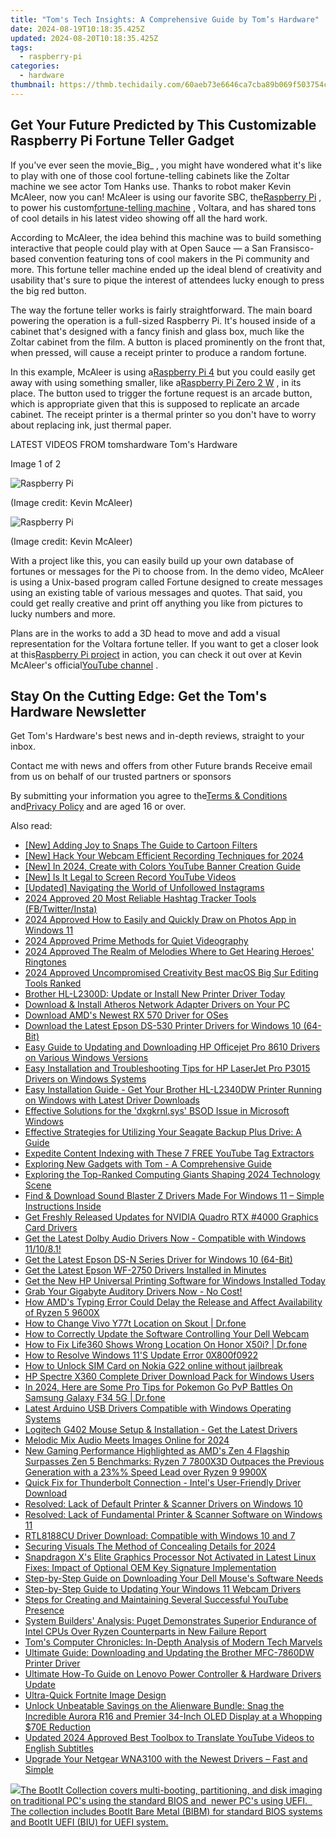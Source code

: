 ```yaml
---
title: "Tom's Tech Insights: A Comprehensive Guide by Tom’s Hardware"
date: 2024-08-19T10:18:35.425Z
updated: 2024-08-20T10:18:35.425Z
tags:
  - raspberry-pi
categories:
  - hardware
thumbnail: https://thmb.techidaily.com/60aeb73e6646ca7cba89b069f503754c9115c11cb30cdb412a437151bb1d88f5.jpg
---
```


## Get Your Future Predicted by This Customizable Raspberry Pi Fortune Teller Gadget

If you've ever seen the movie_Big_ , you might have wondered what it's like to play with one of those cool fortune-telling cabinets like the Zoltar machine we see actor Tom Hanks use. Thanks to robot maker Kevin McAleer, now you can! McAleer is using our favorite SBC, the[Raspberry Pi](https://tools.techidaily.com) , to power his custom[fortune-telling machine](https://www.youtube.com/watch?v=dWFgN%5FA%5FI1w) , Voltara, and has shared tons of cool details in his latest video showing off all the hard work.

 According to McAleer, the idea behind this machine was to build something interactive that people could play with at Open Sauce — a San Fransisco-based convention featuring tons of cool makers in the Pi community and more. This fortune teller machine ended up the ideal blend of creativity and usability that's sure to pique the interest of attendees lucky enough to press the big red button.

 The way the fortune teller works is fairly straightforward. The main board powering the operation is a full-sized Raspberry Pi. It's housed inside of a cabinet that's designed with a fancy finish and glass box, much like the Zoltar cabinet from the film. A button is placed prominently on the front that, when pressed, will cause a receipt printer to produce a random fortune.

 In this example, McAleer is using a[Raspberry Pi 4](https://tools.techidaily.com) but you could easily get away with using something smaller, like a[Raspberry Pi Zero 2 W](https://tools.techidaily.com) , in its place. The button used to trigger the fortune request is an arcade button, which is appropriate given that this is supposed to replicate an arcade cabinet. The receipt printer is a thermal printer so you don't have to worry about replacing ink, just thermal paper.

 LATEST VIDEOS FROM tomshardware Tom's Hardware

 Image 1 of 2

![Raspberry Pi](https://vanilla.futurecdn.net/cyclingnews/media/img/missing-image.svg)

 (Image credit: Kevin McAleer)

![Raspberry Pi](https://vanilla.futurecdn.net/cyclingnews/media/img/missing-image.svg)

 (Image credit: Kevin McAleer)

 With a project like this, you can easily build up your own database of fortunes or messages for the Pi to choose from. In the demo video, McAleer is using a Unix-based program called Fortune designed to create messages using an existing table of various messages and quotes. That said, you could get really creative and print off anything you like from pictures to lucky numbers and more.

 Plans are in the works to add a 3D head to move and add a visual representation for the Voltara fortune teller. If you want to get a closer look at this[Raspberry Pi project](https://tools.techidaily.com) in action, you can check it out over at Kevin McAleer's official[YouTube channel](https://www.youtube.com/watch?v=dWFgN%5FA%5FI1w) .

## Stay On the Cutting Edge: Get the Tom's Hardware Newsletter

 Get Tom's Hardware's best news and in-depth reviews, straight to your inbox.

 Contact me with news and offers from other Future brands  Receive email from us on behalf of our trusted partners or sponsors

 By submitting your information you agree to the[Terms & Conditions](https://futureplc.com/terms-conditions/) and[Privacy Policy](https://futureplc.com/privacy-policy/) and are aged 16 or over.

<ins class="adsbygoogle"
     style="display:block"
     data-ad-format="autorelaxed"
     data-ad-client="ca-pub-7571918770474297"
     data-ad-slot="1223367746"></ins>



<ins class="adsbygoogle"
     style="display:block"
     data-ad-client="ca-pub-7571918770474297"
     data-ad-slot="8358498916"
     data-ad-format="auto"
     data-full-width-responsive="true"></ins>

<span class="atpl-alsoreadstyle">Also read:</span>
<div><ul>
<li><a href="https://snapchat-videos.techidaily.com/new-adding-joy-to-snaps-the-guide-to-cartoon-filters/"><u>[New] Adding Joy to Snaps  The Guide to Cartoon Filters</u></a></li>
<li><a href="https://remote-screen-capture.techidaily.com/new-hack-your-webcam-efficient-recording-techniques-for-2024/"><u>[New] Hack Your Webcam  Efficient Recording Techniques for 2024</u></a></li>
<li><a href="https://youtube-tips.techidaily.com/n-2024-create-with-colors-youtube-banner-creation-guide/"><u>[New] In 2024, Create with Colors  YouTube Banner Creation Guide</u></a></li>
<li><a href="https://facebook-video-footage.techidaily.com/new-is-it-legal-to-screen-record-youtube-videos/"><u>[New] Is It Legal to Screen Record YouTube Videos</u></a></li>
<li><a href="https://instagram-video-recordings.techidaily.com/updated-navigating-the-world-of-unfollowed-instagrams/"><u>[Updated] Navigating the World of Unfollowed Instagrams</u></a></li>
<li><a href="https://instagram-video-files.techidaily.com/2024-approved-20-most-reliable-hashtag-tracker-tools-fbtwitterinsta/"><u>2024 Approved  20 Most Reliable Hashtag Tracker Tools (FB/Twitter/Insta)</u></a></li>
<li><a href="https://some-techniques.techidaily.com/2024-approved-how-to-easily-and-quickly-draw-on-photos-app-in-windows-11/"><u>2024 Approved  How to Easily and Quickly Draw on Photos App in Windows 11</u></a></li>
<li><a href="https://on-screen-recording.techidaily.com/2024-approved-prime-methods-for-quiet-videography/"><u>2024 Approved  Prime Methods for Quiet Videography</u></a></li>
<li><a href="https://some-guidance.techidaily.com/2024-approved-the-realm-of-melodies-where-to-get-hearing-heroes-ringtones/"><u>2024 Approved  The Realm of Melodies  Where to Get Hearing Heroes' Ringtones</u></a></li>
<li><a href="https://some-approaches.techidaily.com/2024-approved-uncompromised-creativity-best-macos-big-sur-editing-tools-ranked/"><u>2024 Approved  Uncompromised Creativity  Best macOS Big Sur Editing Tools Ranked</u></a></li>
<li><a href="https://hardware-help.techidaily.com/brother-hl-l2300d-update-or-install-new-printer-driver-today/"><u>Brother HL-L2300D: Update or Install New Printer Driver Today</u></a></li>
<li><a href="https://hardware-help.techidaily.com/download-and-install-atheros-network-adapter-drivers-on-your-pc/"><u>Download & Install Atheros Network Adapter Drivers on Your PC</u></a></li>
<li><a href="https://driver-install.techidaily.com/download-amds-newest-rx-570-driver-for-oses/"><u>Download AMD's Newest RX 570 Driver for OSes</u></a></li>
<li><a href="https://hardware-help.techidaily.com/download-the-latest-epson-ds-530-printer-drivers-for-windows-10-64-bit/"><u>Download the Latest Epson DS-530 Printer Drivers for Windows 10 (64-Bit)</u></a></li>
<li><a href="https://hardware-help.techidaily.com/easy-guide-to-updating-and-downloading-hp-officejet-pro-8610-drivers-on-various-windows-versions/"><u>Easy Guide to Updating and Downloading HP Officejet Pro 8610 Drivers on Various Windows Versions</u></a></li>
<li><a href="https://hardware-help.techidaily.com/easy-installation-and-troubleshooting-tips-for-hp-laserjet-pro-p3015-drivers-on-windows-systems/"><u>Easy Installation and Troubleshooting Tips for HP LaserJet Pro P3015 Drivers on Windows Systems</u></a></li>
<li><a href="https://hardware-help.techidaily.com/easy-installation-guide-get-your-brother-hl-l2340dw-printer-running-on-windows-with-latest-driver-downloads/"><u>Easy Installation Guide - Get Your Brother HL-L2340DW Printer Running on Windows with Latest Driver Downloads</u></a></li>
<li><a href="https://blue-screen-error.techidaily.com/effective-solutions-for-the-dxgkrnlsys-bsod-issue-in-microsoft-windows/"><u>Effective Solutions for the 'dxgkrnl.sys' BSOD Issue in Microsoft Windows</u></a></li>
<li><a href="https://hardware-help.techidaily.com/effective-strategies-for-utilizing-your-seagate-backup-plus-drive-a-guide/"><u>Effective Strategies for Utilizing Your Seagate Backup Plus Drive: A Guide</u></a></li>
<li><a href="https://youtube-tips.techidaily.com/ite-content-indexing-with-these-7-free-youtube-tag-extractors/"><u>Expedite Content Indexing with These 7 FREE YouTube Tag Extractors</u></a></li>
<li><a href="https://hardware-help.techidaily.com/exploring-new-gadgets-with-tom-a-comprehensive-guide/"><u>Exploring New Gadgets with Tom - A Comprehensive Guide</u></a></li>
<li><a href="https://hardware-help.techidaily.com/exploring-the-top-ranked-computing-giants-shaping-2024-technology-scene/"><u>Exploring the Top-Ranked Computing Giants Shaping 2024 Technology Scene</u></a></li>
<li><a href="https://hardware-help.techidaily.com/1722971696186-find-and-download-sound-blaster-z-drivers-made-for-windows-11-simple-instructions-inside/"><u>Find & Download Sound Blaster Z Drivers Made For Windows 11 – Simple Instructions Inside</u></a></li>
<li><a href="https://hardware-help.techidaily.com/get-freshly-released-updates-for-nvidia-quadro-rtx-4000-graphics-card-drivers/"><u>Get Freshly Released Updates for NVIDIA Quadro RTX #4000 Graphics Card Drivers</u></a></li>
<li><a href="https://hardware-help.techidaily.com/get-the-latest-dolby-audio-drivers-now-compatible-with-windows-111081/"><u>Get the Latest Dolby Audio Drivers Now - Compatible with Windows 11/10/8.1!</u></a></li>
<li><a href="https://hardware-help.techidaily.com/get-the-latest-epson-ds-n-series-driver-for-windows-10-64-bit/"><u>Get the Latest Epson DS-N Series Driver for Windows 10 (64-Bit)</u></a></li>
<li><a href="https://hardware-help.techidaily.com/1722955983849-get-the-latest-epson-wf-2750-drivers-installed-in-minutes/"><u>Get the Latest Epson WF-2750 Drivers Installed in Minutes</u></a></li>
<li><a href="https://hardware-help.techidaily.com/get-the-new-hp-universal-printing-software-for-windows-installed-today/"><u>Get the New HP Universal Printing Software for Windows Installed Today</u></a></li>
<li><a href="https://hardware-help.techidaily.com/1722977293713-grab-your-gigabyte-auditory-drivers-now-no-cost/"><u>Grab Your Gigabyte Auditory Drivers Now - No Cost!</u></a></li>
<li><a href="https://hardware-help.techidaily.com/how-amds-typing-error-could-delay-the-release-and-affect-availability-of-ryzen-5-9600x/"><u>How AMD's Typing Error Could Delay the Release and Affect Availability of Ryzen 5 9600X</u></a></li>
<li><a href="https://location-social.techidaily.com/how-to-change-vivo-y77t-location-on-skout-drfone-by-drfone-virtual-android/"><u>How to Change Vivo Y77t Location on Skout | Dr.fone</u></a></li>
<li><a href="https://hardware-help.techidaily.com/how-to-correctly-update-the-software-controlling-your-dell-webcam/"><u>How to Correctly Update the Software Controlling Your Dell Webcam</u></a></li>
<li><a href="https://fake-location.techidaily.com/how-to-fix-life360-shows-wrong-location-on-honor-x50i-drfone-by-drfone-virtual-android/"><u>How to Fix Life360 Shows Wrong Location On Honor X50i? | Dr.fone</u></a></li>
<li><a href="https://windows11.techidaily.com/how-to-resolve-windows-11s-update-error-0x800f0922/"><u>How to Resolve Windows 11'S Update Error 0X800f0922</u></a></li>
<li><a href="https://sim-unlock.techidaily.com/how-to-unlock-sim-card-on-nokia-g22-online-without-jailbreak-by-drfone-android/"><u>How to Unlock SIM Card on Nokia G22 online without jailbreak</u></a></li>
<li><a href="https://hardware-help.techidaily.com/hp-spectre-x360-complete-driver-download-pack-for-windows-users/"><u>HP Spectre X360 Complete Driver Download Pack for Windows Users</u></a></li>
<li><a href="https://change-location.techidaily.com/in-2024-here-are-some-pro-tips-for-pokemon-go-pvp-battles-on-samsung-galaxy-f34-5g-drfone-by-drfone-virtual-android/"><u>In 2024, Here are Some Pro Tips for Pokemon Go PvP Battles On Samsung Galaxy F34 5G | Dr.fone</u></a></li>
<li><a href="https://hardware-help.techidaily.com/latest-arduino-usb-drivers-compatible-with-windows-operating-systems/"><u>Latest Arduino USB Drivers Compatible with Windows Operating Systems</u></a></li>
<li><a href="https://hardware-help.techidaily.com/logitech-g402-mouse-setup-and-installation-get-the-latest-drivers/"><u>Logitech G402 Mouse Setup & Installation - Get the Latest Drivers</u></a></li>
<li><a href="https://extra-support.techidaily.com/melodic-mix-audio-meets-images-online-for-2024/"><u>Melodic Mix  Audio Meets Images Online for 2024</u></a></li>
<li><a href="https://hardware-help.techidaily.com/new-gaming-performance-highlighted-as-amds-zen-4-flagship-surpasses-zen-5-benchmarks-ryzen-7-7800x3d-outpaces-the-previous-generation-with-a-23-speed-lead-o9/"><u>New Gaming Performance Highlighted as AMD's Zen 4 Flagship Surpasses Zen 5 Benchmarks: Ryzen 7 7800X3D Outpaces the Previous Generation with a 23%% Speed Lead over Ryzen 9 9900X</u></a></li>
<li><a href="https://hardware-help.techidaily.com/quick-fix-for-thunderbolt-connection-intels-user-friendly-driver-download/"><u>Quick Fix for Thunderbolt Connection - Intel's User-Friendly Driver Download</u></a></li>
<li><a href="https://hardware-help.techidaily.com/resolved-lack-of-default-printer-and-scanner-drivers-on-windows-10/"><u>Resolved: Lack of Default Printer & Scanner Drivers on Windows 10</u></a></li>
<li><a href="https://hardware-help.techidaily.com/resolved-lack-of-fundamental-printer-and-scanner-software-on-windows-11/"><u>Resolved: Lack of Fundamental Printer & Scanner Software on Windows 11</u></a></li>
<li><a href="https://hardware-help.techidaily.com/rtl8188cu-driver-download-compatible-with-windows-10-and-7/"><u>RTL8188CU Driver Download: Compatible with Windows 10 and 7</u></a></li>
<li><a href="https://screen-activity-recording.techidaily.com/securing-visuals-the-method-of-concealing-details-for-2024/"><u>Securing Visuals  The Method of Concealing Details for 2024</u></a></li>
<li><a href="https://hardware-help.techidaily.com/snapdragon-xs-elite-graphics-processor-not-activated-in-latest-linux-fixes-impact-of-optional-oem-key-signature-implementation/"><u>Snapdragon X's Elite Graphics Processor Not Activated in Latest Linux Fixes: Impact of Optional OEM Key Signature Implementation</u></a></li>
<li><a href="https://hardware-help.techidaily.com/step-by-step-guide-on-downloading-your-dell-mouses-software-needs/"><u>Step-by-Step Guide on Downloading Your Dell Mouse's Software Needs</u></a></li>
<li><a href="https://hardware-help.techidaily.com/step-by-step-guide-to-updating-your-windows-11-webcam-drivers/"><u>Step-by-Step Guide to Updating Your Windows 11 Webcam Drivers</u></a></li>
<li><a href="https://techtrends.techidaily.com/steps-for-creating-and-maintaining-several-successful-youtube-presence/"><u>Steps for Creating and Maintaining Several Successful YouTube Presence</u></a></li>
<li><a href="https://hardware-help.techidaily.com/system-builders-analysis-puget-demonstrates-superior-endurance-of-intel-cpus-over-ryzen-counterparts-in-new-failure-report/"><u>System Builders' Analysis: Puget Demonstrates Superior Endurance of Intel CPUs Over Ryzen Counterparts in New Failure Report</u></a></li>
<li><a href="https://hardware-help.techidaily.com/toms-computer-chronicles-in-depth-analysis-of-modern-tech-marvels/"><u>Tom's Computer Chronicles: In-Depth Analysis of Modern Tech Marvels</u></a></li>
<li><a href="https://hardware-help.techidaily.com/ultimate-guide-downloading-and-updating-the-brother-mfc-7860dw-printer-driver/"><u>Ultimate Guide: Downloading and Updating the Brother MFC-7860DW Printer Driver</u></a></li>
<li><a href="https://hardware-help.techidaily.com/ultimate-how-to-guide-on-lenovo-power-controller-and-hardware-drivers-update/"><u>Ultimate How-To Guide on Lenovo Power Controller & Hardware Drivers Update</u></a></li>
<li><a href="https://youtube-video-recordings.techidaily.com/ultra-quick-fortnite-image-design/"><u>Ultra-Quick Fortnite Image Design</u></a></li>
<li><a href="https://ai-video.techidaily.com/1723262383498-unlock-unbeatable-savings-on-the-alienware-bundle-snag-the-incredible-aurora-r16-and-premier-34-inch-oled-display-at-a-whopping-70e-reduction/"><u>Unlock Unbeatable Savings on the Alienware Bundle: Snag the Incredible Aurora R16 and Premier 34-Inch OLED Display at a Whopping $70E Reduction</u></a></li>
<li><a href="https://ai-video-translation.techidaily.com/updated-2024-approved-best-toolbox-to-translate-youtube-videos-to-english-subtitles/"><u>Updated 2024 Approved Best Toolbox to Translate YouTube Videos to English Subtitles</u></a></li>
<li><a href="https://hardware-help.techidaily.com/upgrade-your-netgear-wna3100-with-the-newest-drivers-fast-and-simple/"><u>Upgrade Your Netgear WNA3100 with the Newest Drivers – Fast and Simple</u></a></li>
</ul></div>

<!-- affiliate ads begin -->
<a href="https://secure.2checkout.com/order/checkout.php?PRODS=45152810&QTY=1&AFFILIATE=108875&CART=1"> <img src="https://secure.avangate.com/images/merchant/842ca578342915ccb8ae069595ba7233/products/copy_bootit-ss1_178x139.jpg" border="0">The BootIt Collection covers multi-booting, partitioning, and disk imaging on traditional PC's using the standard BIOS and  newer PC's using UEFI.   The collection includes BootIt Bare Metal (BIBM) for standard BIOS systems and BootIt UEFI (BIU) for UEFI system. 
</a>
<!-- affiliate ads end -->